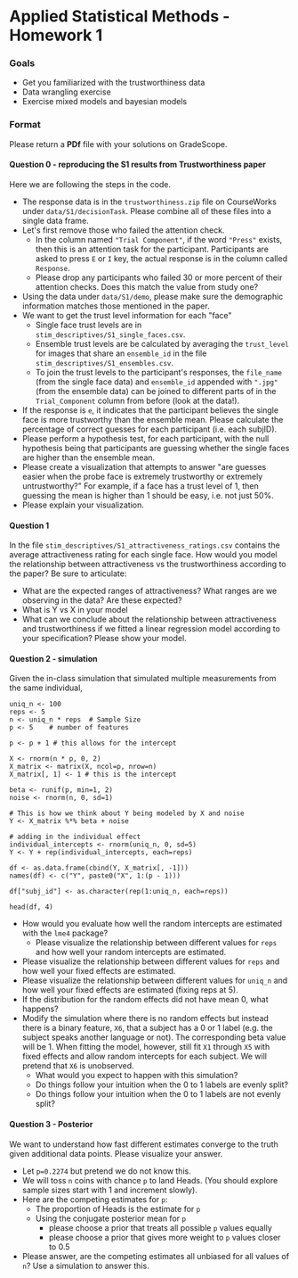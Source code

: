 # Applied Statistical Methods - Homework 1

### Goals
- Get you familiarized with the trustworthiness data
- Data wrangling exercise
- Exercise mixed models and bayesian models

### Format
Please return a **PDf** file with your solutions on GradeScope.

#### Question 0 - reproducing the S1 results from Trustworthiness paper

Here we are following the steps in the code.
- The response data is in the `trustworthiness.zip` file on CourseWorks under `data/S1/decisionTask`. Please combine all of these files into a single data frame.
- Let's first remove those who failed the attention check.
  - In the column named `"Trial Component"`, if the word `"Press"` exists, then this is an attention task for the participant. Participants are asked to press `E` or `I` key, the actual response is in the column called `Response`.
  - Please drop any participants who failed 30 or more percent of their attention checks. Does this match the value from study one?
- Using the data under `data/S1/demo`, please make sure the demographic information matches those mentioned in the paper.
- We want to get the trust level information for each "face"
  - Single face trust levels are in `stim_descriptives/S1_single_faces.csv`.
  - Ensemble trust levels are be calculated by averaging the `trust_level` for images that share an `ensemble_id` in the file `stim_descriptives/S1_ensembles.csv`.
  - To join the trust levels to the participant's responses, the `file_name` (from the single face data) and `ensemble_id` appended with `".jpg"` (from the ensemble data) can be joined to different parts of in the `Trial_Component` column from before (look at the data!).
- If the response is `e`, it indicates that the participant believes the single face is more trustworthy than the ensemble mean. Please calculate the percentage of correct guesses for each participant (i.e. each subjID).
- Please perform a hypothesis test, for each participant, with the null hypothesis being that participants are guessing whether the single faces are higher than the ensemble mean.
- Please create a visualization that attempts to answer "are guesses easier when the probe face is extremely trustworthy or extremely untrustworthy?" For example, if a face has a trust level of 1, then guessing the mean is higher than 1 should be easy, i.e. not just 50%.
- Please explain your visualization.

#### Question 1

In the file `stim_descriptives/S1_attractiveness_ratings.csv` contains the average attractiveness rating for each single face.
How would you model the relationship between attractiveness vs the trustworthiness according to the paper? Be sure to articulate:

- What are the expected ranges of attractiveness? What ranges are we observing in the data? Are these expected?
- What is Y vs X in your model
- What can we conclude about the relationship between attractiveness and trustworthiness if we fitted a linear regression model according to your specification? Please show your model.

#### Question 2 - simulation

Given the in-class simulation that simulated multiple measurements from the same individual, 

```
uniq_n <- 100
reps <- 5
n <- uniq_n * reps  # Sample Size
p <- 5    # number of features

p <- p + 1 # this allows for the intercept

X <- rnorm(n * p, 0, 2)
X_matrix <- matrix(X, ncol=p, nrow=n)
X_matrix[, 1] <- 1 # this is the intercept

beta <- runif(p, min=1, 2)
noise <- rnorm(n, 0, sd=1)

# This is how we think about Y being modeled by X and noise
Y <- X_matrix %*% beta + noise

# adding in the individual effect
individual_intercepts <- rnorm(uniq_n, 0, sd=5)
Y <- Y + rep(individual_intercepts, each=reps)

df <- as.data.frame(cbind(Y, X_matrix[, -1]))
names(df) <- c("Y", paste0("X", 1:(p - 1)))

df["subj_id"] <- as.character(rep(1:uniq_n, each=reps))

head(df, 4)
```

- How would you evaluate how well the random intercepts are estimated with the `lme4` package?
  - Please visualize the relationship between different values for `reps` and how well your random intercepts are estimated.
- Please visualize the relationship between different values for `reps` and how well your fixed effects are estimated.
- Please visualize the relationship between different values for `uniq_n` and how well your fixed effects are estimated (fixing reps at 5).
- If the distribution for the random effects did not have mean 0, what happens?
- Modify the simulation where there is no random effects but instead there is a binary feature, `X6`, that a subject has a 0 or 1 label (e.g. the subject speaks another language or not). The corresponding beta value will be 1. When fitting the model, however, still fit `X1` through `X5` with fixed effects and allow random intercepts for each subject. We will pretend that `X6` is unobserved. 
  - What would you expect to happen with this simulation?
  - Do things follow your intuition when the 0 to 1 labels are evenly split?
  - Do things follow your intuition when the 0 to 1 labels are not evenly split?


#### Question 3 - Posterior

We want to understand how fast different estimates converge to the truth given additional data points. Please visualize your answer.
- Let `p=0.2274` but pretend we do not know this.
- We will toss `n` coins with chance `p` to land Heads. (You should explore sample sizes start with 1 and increment slowly).
- Here are the competing estimates for `p`:
  - The proportion of Heads is the estimate for `p`
  - Using the conjugate posterior mean for `p`
    - please choose a prior that treats all possible `p` values equally
    - please choose a prior that gives more weight to `p` values closer to 0.5
- Please answer, are the competing estimates all unbiased for all values of `n`? Use a simulation to answer this.
